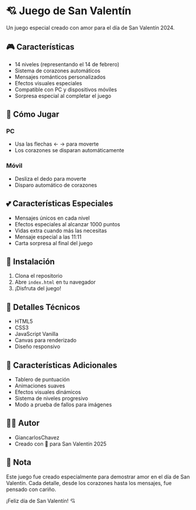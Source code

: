 # 💘 Juego de San Valentín

Un juego especial creado con amor para el día de San Valentín 2024.

## 🎮 Características

- 14 niveles (representando el 14 de febrero)
- Sistema de corazones automáticos
- Mensajes románticos personalizados
- Efectos visuales especiales
- Compatible con PC y dispositivos móviles
- Sorpresa especial al completar el juego

## 🎯 Cómo Jugar

### PC
- Usa las flechas ← → para moverte
- Los corazones se disparan automáticamente

### Móvil
- Desliza el dedo para moverte
- Disparo automático de corazones

## 💕 Características Especiales

- Mensajes únicos en cada nivel
- Efectos especiales al alcanzar 1000 puntos
- Vidas extra cuando más las necesitas
- Mensaje especial a las 11:11
- Carta sorpresa al final del juego

## 🚀 Instalación

1. Clona el repositorio
2. Abre `index.html` en tu navegador
3. ¡Disfruta del juego!

## 💝 Detalles Técnicos

- HTML5
- CSS3
- JavaScript Vanilla
- Canvas para renderizado
- Diseño responsivo

## 🌟 Características Adicionales

- Tablero de puntuación
- Animaciones suaves
- Efectos visuales dinámicos
- Sistema de niveles progresivo
- Modo a prueba de fallos para imágenes

## 👨‍💻 Autor

- GiancarlosChavez
- Creado con 💖 para San Valentín 2025

## 📝 Nota

Este juego fue creado especialmente para demostrar amor en el día de San Valentín. Cada detalle, desde los corazones hasta los mensajes, fue pensado con cariño.

¡Feliz día de San Valentín! 💘
